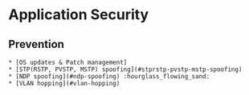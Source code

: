 # Application Security


## Prevention  
  
	* [OS updates & Patch management]
	* [STP(RSTP, PVSTP, MSTP) spoofing](#stprstp-pvstp-mstp-spoofing)   
	* [NDP spoofing](#ndp-spoofing) :hourglass_flowing_sand:  
	* [VLAN hopping](#vlan-hopping)  
